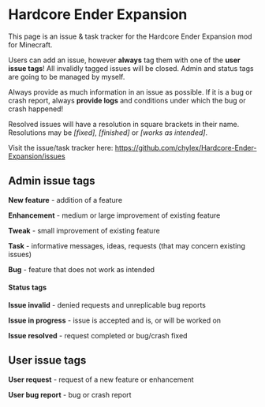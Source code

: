 Hardcore Ender Expansion
========================

This page is an issue & task tracker for the Hardcore Ender Expansion mod for Minecraft.

Users can add an issue, however **always** tag them with one of the **user issue tags**! All invalidly tagged issues will be closed. Admin and status tags are going to be managed by myself.

Always provide as much information in an issue as possible. If it is a bug or crash report, always **provide logs** and conditions under which the bug or crash happened!

Resolved issues will have a resolution in square brackets in their name. Resolutions may be *[fixed]*, *[finished]* or *[works as intended]*.

Visit the issue/task tracker here: https://github.com/chylex/Hardcore-Ender-Expansion/issues

## Admin issue tags

**New feature** - addition of a feature

**Enhancement** - medium or large improvement of existing feature

**Tweak** - small improvement of existing feature

**Task** - informative messages, ideas, requests (that may concern existing issues)

**Bug** - feature that does not work as intended

#### Status tags

**Issue invalid** - denied requests and unreplicable bug reports

**Issue in progress** - issue is accepted and is, or will be worked on

**Issue resolved** - request completed or bug/crash fixed 

## User issue tags

**User request** - request of a new feature or enhancement

**User bug report** - bug or crash report
